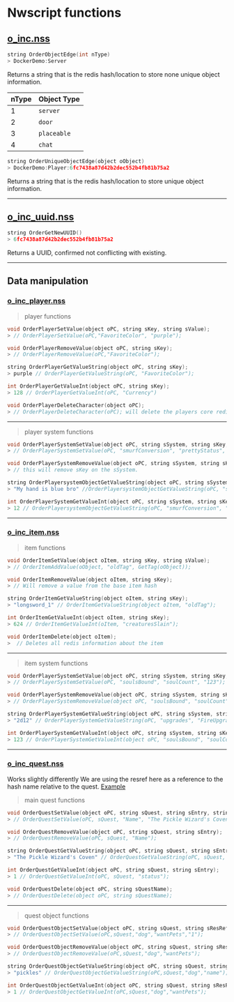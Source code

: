 # Nwscript functions
## [o_inc.nss](https://github.com/Urothis-nwn-Order/nwn-order/blob/master/nss/o_inc.nss)
```c
string OrderObjectEdge(int nType)
> DockerDemo:Server
```
Returns a string that is the redis hash/location to store none unique object information.

| nType | Object Type |
| :--- | :--- |
| 1 | `server` |
| 2 | `door` |
| 3 | `placeable` |
| 4 | `chat` |

```c
string OrderUniqueObjectEdge(object oObject)
> DockerDemo:Player:6fc7438a87d42b2dec552b4fb81b75a2
```
Returns a string that is the redis hash/location to store unique object information.
***
## [o_inc_uuid.nss](https://github.com/Urothis-nwn-Order/nwn-order/blob/master/nss/o_inc_uuid.nss)
```c
string OrderGetNewUUID()
> 6fc7438a87d42b2dec552b4fb81b75a2
```
Returns a UUID, confirmed not conflicting with existing.
***

## Data manipulation
### [o_inc_player.nss](https://github.com/Urothis-nwn-Order/nwn-order/blob/master/nss/o_inc_player.nss)

> player functions
```c
void OrderPlayerSetValue(object oPC, string sKey, string sValue);
> // OrderPlayerSetValue(oPC,"FavoriteColor", "purple");
``` 
```c
void OrderPlayerRemoveValue(object oPC, string sKey);
> // OrderPlayerRemoveValue(oPC,"FavoriteColor");
```
```c
string OrderPlayerGetValueString(object oPC, string sKey);
> purple // OrderPlayerGetValueString(oPC, "FavoriteColor");
```
```c
int OrderPlayerGetValueInt(object oPC, string sKey);
> 128 // OrderPlayerGetValueInt(oPC, "Currency")
```
```c
void OrderPlayerDeleteCharacter(object oPC);
> // OrderPlayerDeleteCharacter(oPC); will delete the players core redis hash
```

***
> player system functions 

```c
void OrderPlayerSystemSetValue(object oPC, string sSystem, string sKey, string sValue);
> // OrderPlayerSystemSetValue(oPC, "smurfConversion", "prettyStatus", "My hand is blue bro")
```
```c
void OrderPlayerSystemRemoveValue(object oPC, string sSystem, string sKey);
> // this will remove sKey on the sSystem.
```
```c
string OrderPlayersystemObjectGetValueString(object oPC, string sSystem, string sKey);
> "My hand is blue bro" //OrderPlayersystemObjectGetValueString(oPC, "smurfConversion", "prettyStatus");
```
```c
int OrderPlayerSystemGetValueInt(object oPC, string sSystem, string sKey);
> 12 // OrderPlayersystemObjectGetValueString(oPC, "smurfConversion", "smurfPercentage");
```
***

### [o_inc_item.nss](https://github.com/Urothis-nwn-Order/nwn-order/blob/master/nss/o_inc_item.nss)

> item functions
```c
void OrderItemSetValue(object oItem, string sKey, string sValue);
> // OrderItemAddValue(oObject, "oldTag", GetTag(oObject));
```
```c
void OrderItemRemoveValue(object oItem, string sKey);
> // Will remove a value from the base item hash
```
```c
string OrderItemGetValueString(object oItem, string sKey);
> "longsword_1" // OrderItemGetValueString(object oItem, "oldTag");
```
```c
int OrderItemGetValueInt(object oItem, string sKey);
> 624 // OrderItemGetValueInt(oItem, "creaturesSlain");
```
```c
void OrderItemDelete(object oItem);
>  // Deletes all redis information about the item
```

***
> item system functions
```c
void OrderPlayerSystemSetValue(object oPC, string sSystem, string sKey, string sValue);
> // OrderPlayerSystemSetValue(oPC, "soulsBound", "soulCount", "123");
```
```c
void OrderPlayerSystemRemoveValue(object oPC, string sSystem, string sKey);
> // OrderPlayerSystemRemoveValue(object oPC, "soulsBound", "soulCount");
```
```c
string OrderPlayerSystemGetValueString(object oPC, string sSystem, string sKey);
> "2d12" // OrderPlayerSystemGetValueString(oPC, "upgrades", "FireUpgrade");
```
```c
int OrderPlayerSystemGetValueInt(object oPC, string sSystem, string sKey);
> 123 // OrderPlayerSystemGetValueInt(object oPC, "soulsBound", "soulCount");
```

***
### [o_inc_quest.nss](https://github.com/Urothis-nwn-Order/nwn-order/blob/master/nss/o_inc_quest.nss)
Works slightly differently
We are using the resref here as a reference to the hash name relative to the quest. [Example](https://github.com/Urothis-nwn-Order/nwn-order/blob/master/examples/example_quest.nss)

> main quest functions
```c
void OrderQuestSetValue(object oPC, string sQuest, string sEntry, string sValue);
> // OrderQuestSetValue(oPC, sQuest, "Name", "The Pickle Wizard's Coven");
```
```c
void OrderQuestRemoveValue(object oPC, string sQuest, string sEntry);
> // OrderQuestRemoveValue(oPC, sQuest, "Name");
```
```c
string OrderQuestGetValueString(object oPC, string sQuest, string sEntry);
> "The Pickle Wizard's Coven" // OrderQuestGetValueString(oPC, sQuest, "Name");
```
```c
int OrderQuestGetValueInt(object oPC, string sQuest, string sEntry);
> 1 // OrderQuestGetValueInt(oPC, sQuest, "status");
```
```c
void OrderQuestDelete(object oPC, string sQuestName);
> // OrderQuestDelete(object oPC, string sQuestName);
```
***

> quest object functions
```c
void OrderQuestObjectSetValue(object oPC, string sQuest, string sResRef, string sEntry, string sValue);
> // OrderQuestObjectSetValue(oPC,sQuest,"dog","wantPets","1");
```
```c
void OrderQuestObjectRemoveValue(object oPC, string sQuest, string sResRef, string sEntry);
> // OrderQuestObjectRemoveValue(oPC,sQuest,"dog","wantPets");
```
```c
string OrderQuestObjectGetValueString(object oPC, string sQuest, string sResRef, string sEntry);
> "pickles" // OrderQuestObjectGetValueString(oPC,sQuest,"dog","name");
```
```c
int OrderQuestObjectGetValueInt(object oPC, string sQuest, string sResRef, string sEntry);
> 1 // OrderQuestObjectGetValueInt(oPC,sQuest,"dog","wantPets");
```
